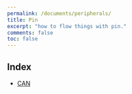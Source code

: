 ```yaml
---
permalink: /documents/peripherals/
title: Pin
excerpt: "how to flow things with pin."
comments: false
toc: false
---
```


## Index
- <a href="{{ site.baseurl }}/documents/peripherals/can/">CAN</a><br>

